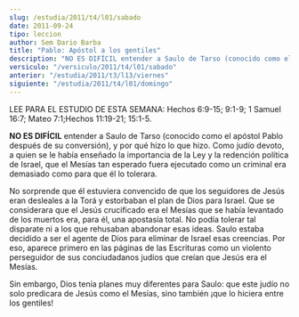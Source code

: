 ```yaml
---
slug: /estudia/2011/t4/l01/sabado
date: 2011-09-24
tipo: leccion
author: Sem Dario Barba
title: "Pablo: Apóstol a los gentiles"
description: "NO ES DIFÍCIL entender a Saulo de Tarso (conocido como el apóstol Pablo después  de su conversión), y por qué hizo lo que hizo. Como judío devoto, a quien se le  había enseñado la importancia de la Ley y la redención política de Israel, que  el Mesías tan esperado fuera ejecut..."
versiculo: "/versiculo/2011/t4/l01/sabado"
anterior: "/estudia/2011/t3/l13/viernes"
siguiente: "/estudia/2011/t4/l01/domingo"
---
```


LEE PARA EL ESTUDIO DE ESTA SEMANA: Hechos 6:9-15; 9:1-9; 1 Samuel 16:7; Mateo 7:1;Hechos 11:19-21; 15:1-5.

**NO ES DIFÍCIL** entender a Saulo de Tarso (conocido como el apóstol Pablo después de su conversión), y por qué hizo lo que hizo. Como judío devoto, a quien se le había enseñado la importancia de la Ley y la redención política de Israel, que el Mesías tan esperado fuera ejecutado como un criminal era demasiado como para que él lo tolerara.

No sorprende que él estuviera convencido de que los seguidores de Jesús eran desleales a la Torá y estorbaban el plan de Dios para Israel. Que se considerara que el Jesús crucificado era el Mesías que se había levantado de los muertos era, para él, una apostasía total. No podía tolerar tal disparate ni a los que rehusaban abandonar esas ideas. Saulo estaba decidido a ser el agente de Dios para eliminar de Israel esas creencias. Por eso, aparece primero en las páginas de las Escrituras como un violento perseguidor de sus conciudadanos judíos que creían que Jesús era el Mesías.

Sin embargo, Dios tenía planes muy diferentes para Saulo: que este judío no solo predicara de Jesús como el Mesías, sino también ¡que lo hiciera entre los gentiles!
